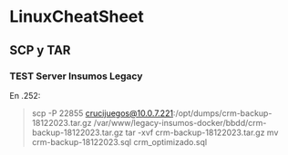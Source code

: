 # LinuxCheatSheet

## SCP y TAR

### TEST Server Insumos Legacy
En .252:

> scp -P 22855 crucijuegos@10.0.7.221:/opt/dumps/crm-backup-18122023.tar.gz /var/www/legacy-insumos-docker/bbdd/crm-backup-18122023.tar.gz
> tar -xvf crm-backup-18122023.tar.gz
> mv crm-backup-18122023.sql crm_optimizado.sql
